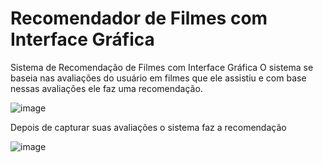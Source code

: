 # Recomendador de Filmes com Interface Gráfica
Sistema de Recomendação de Filmes com Interface Gráfica
O sistema se baseia nas avaliações do usuário em filmes que ele assistiu e com base nessas avaliações ele faz uma recomendação.

![image](https://github.com/user-attachments/assets/c4da94ac-e18c-433e-88f9-c3ab8a8ad87c)

Depois de capturar suas avaliações o sistema faz a recomendação

![image](https://github.com/user-attachments/assets/509e5a0a-0ec2-4c0c-8cf1-4aa58711004e)
